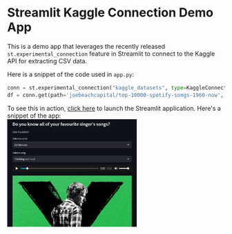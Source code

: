 # Streamlit Kaggle Connection Demo App
This is a demo app that leverages the recently released `st.experimental_connection` feature in Streamlit to connect to the Kaggle API for extracting CSV data.

Here is a snippet of the code used in `app.py`:

```python
conn = st.experimental_connection("kaggle_datasets", type=KaggleConnection)
df = conn.get(path='joebeachcapital/top-10000-spotify-songs-1960-now', filename='top_10000_1960-now.csv', ttl=3600)
```

To see this in action, [click here](https://kaggle-connection-demo.streamlit.app/) to launch the Streamlit application.
Here's a snippet of the app:
<br>
<img src="demo_img.jpg" alt="Demo Image" width="300"/>
